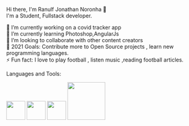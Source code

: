 Hi there, I'm Ranulf Jonathan Noronha 👋  
I'm a Student, Fullstack developer.  



🔭 I’m currently working on a covid tracker app    
🌱 I’m currently learning Photoshop,AngularJs  
👯 I’m looking to collaborate with other content creators  
🥅 2021 Goals: Contribute more to Open Source projects , learn new programming languages.   
⚡ Fun fact: I love to play football , listen music ,reading football articles.  

Languages and Tools:
       
<img src="https://user-images.githubusercontent.com/69053657/106326172-0cfde580-624a-11eb-8167-969351102b4f.png" width="50px"> <img src="https://user-images.githubusercontent.com/69053657/106326594-ba70f900-624a-11eb-8a96-7c5e774912b1.png" width="50px"> <img src="https://user-images.githubusercontent.com/69053657/106326573-b80e9f00-624a-11eb-9898-7ec28dccdc65.png" width="50px"> <img src="https://user-images.githubusercontent.com/69053657/106326552-b1802780-624a-11eb-98d1-8c4c2e425a10.png" width="100px">




